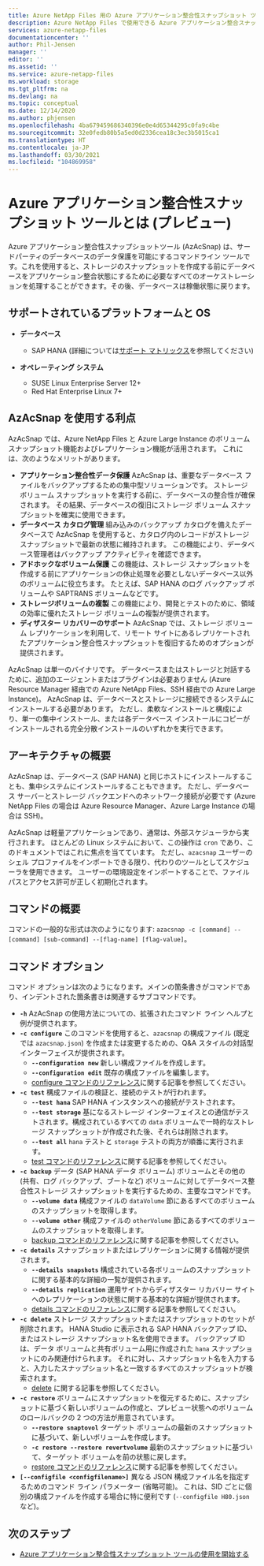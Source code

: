 ```yaml
---
title: Azure NetApp Files 用の Azure アプリケーション整合性スナップショット ツールとは | Microsoft Docs
description: Azure NetApp Files で使用できる Azure アプリケーション整合スナップショット ツールの概要について説明します。
services: azure-netapp-files
documentationcenter: ''
author: Phil-Jensen
manager: ''
editor: ''
ms.assetid: ''
ms.service: azure-netapp-files
ms.workload: storage
ms.tgt_pltfrm: na
ms.devlang: na
ms.topic: conceptual
ms.date: 12/14/2020
ms.author: phjensen
ms.openlocfilehash: 4ba679459686340396e0e4d65344295c0fa9c4be
ms.sourcegitcommit: 32e0fedb80b5a5ed0d2336cea18c3ec3b5015ca1
ms.translationtype: HT
ms.contentlocale: ja-JP
ms.lasthandoff: 03/30/2021
ms.locfileid: "104869958"
---
```

# <a name="what-is-azure-application-consistent-snapshot-tool-preview"></a>Azure アプリケーション整合性スナップショット ツールとは (プレビュー)

Azure アプリケーション整合性スナップショットツール (AzAcSnap) は、サードパーティのデータベースのデータ保護を可能にするコマンドライン ツールです。これを使用すると、ストレージのスナップショットを作成する前にデータベースをアプリケーション整合状態にするために必要なすべてのオーケストレーションを処理することができます。その後、データベースは稼働状態に戻ります。

## <a name="supported-platforms-and-os"></a>サポートされているプラットフォームと OS

- **データベース**
  - SAP HANA (詳細については[サポート マトリックス](azacsnap-get-started.md#snapshot-support-matrix-from-sap)を参照してください)

- **オペレーティング システム**
  - SUSE Linux Enterprise Server 12+
  - Red Hat Enterprise Linux 7+

## <a name="benefits-of-using-azacsnap"></a>AzAcSnap を使用する利点

AzAcSnap では、Azure NetApp Files と Azure Large Instance のボリューム スナップショット機能およびレプリケーション機能が活用されます。  これには、次のようなメリットがあります。

- **アプリケーション整合性データ保護** AzAcSnap は、重要なデータベース ファイルをバックアップするための集中型ソリューションです。 ストレージ ボリューム スナップショットを実行する前に、データベースの整合性が確保されます。 その結果、データベースの復旧にストレージ ボリューム スナップショットを確実に使用できます。
- **データベース カタログ管理** 組み込みのバックアップ カタログを備えたデータベースで AzAcSnap を使用すると、カタログ内のレコードがストレージ スナップショットで最新の状態に維持されます。  この機能により、データベース管理者はバックアップ アクティビティを確認できます。
- **アドホックなボリューム保護** この機能は、ストレージ スナップショットを作成する前にアプリケーションの休止処理を必要としないデータベース以外のボリュームに役立ちます。  たとえば、SAP HANA のログ バックアップ ボリュームや SAPTRANS ボリュームなどです。
- **ストレージボリュームの複製** この機能により、開発とテストのために、領域の効率に優れたストレージ ボリュームの複製が提供されます。
- **ディザスター リカバリーのサポート** AzAcSnap では、ストレージ ボリューム レプリケーションを利用して、リモート サイトにあるレプリケートされたアプリケーション整合性スナップショットを復旧するためのオプションが提供されます。

AzAcSnap は単一のバイナリです。  データベースまたはストレージと対話するために、追加のエージェントまたはプラグインは必要ありません (Azure Resource Manager 経由での Azure NetApp Files、SSH 経由での Azure Large Instance)。  AzAcSnap は、データベースとストレージに接続できるシステムにインストールする必要があります。  ただし、柔軟なインストールと構成により、単一の集中インストール、または各データベース インストールにコピーがインストールされる完全分散インストールのいずれかを実行できます。

## <a name="architecture-overview"></a>アーキテクチャの概要

AzAcSnap は、データベース (SAP HANA) と同じホストにインストールすることも、集中システムにインストールすることもできます。  ただし、データベース サーバーとストレージ バックエンドへのネットワーク接続が必要です (Azure NetApp Files の場合は Azure Resource Manager、Azure Large Instance の場合は SSH)。

AzAcSnap は軽量アプリケーションであり、通常は、外部スケジューラから実行されます。  ほとんどの Linux システムにおいて、この操作は `cron` であり、このドキュメントではこれに焦点を当てています。  ただし、`azacsnap` ユーザーのシェル プロファイルをインポートできる限り、代わりのツールとしてスケジューラを使用できます。  ユーザーの環境設定をインポートすることで、ファイル パスとアクセス許可が正しく初期化されます。

## <a name="command-synopsis"></a>コマンドの概要

コマンドの一般的な形式は次のようになります: `azacsnap -c [command] --[command] [sub-command] --[flag-name] [flag-value]`。

## <a name="command-options"></a>コマンド オプション

コマンド オプションは次のようになります。メインの箇条書きがコマンドであり、インデントされた箇条書きは関連するサブコマンドです。

- **`-h`** AzAcSnap の使用方法についての、拡張されたコマンド ライン ヘルプと例が提供されます。
- **`-c configure`** このコマンドを使用すると、`azacsnap` の構成ファイル (既定では `azacsnap.json`) を作成または変更するための、Q&A スタイルの対話型インターフェイスが提供されます。
  - **`--configuration new`** 新しい構成ファイルを作成します。
  - **`--configuration edit`** 既存の構成ファイルを編集します。
  - [configure コマンドのリファレンス](azacsnap-cmd-ref-configure.md)に関する記事を参照してください。
- **`-c test`** 構成ファイルの検証と、接続のテストが行われます。
  - **`--test hana`** SAP HANA インスタンスへの接続がテストされます。
  - **`--test storage`** 基になるストレージ インターフェイスとの通信がテストされます。構成されているすべての `data` ボリュームで一時的なストレージ スナップショットが作成された後、それらは削除されます。
  - **`--test all`** `hana` テストと `storage` テストの両方が順番に実行されます。
  - [test コマンドのリファレンス](azacsnap-cmd-ref-test.md)に関する記事を参照してください。
- **`-c backup`** データ (SAP HANA データ ボリューム) ボリュームとその他の (共有、ログ バックアップ、ブートなど) ボリュームに対してデータベース整合性ストレージ スナップショットを実行するための、主要なコマンドです。
  - **`--volume data`** 構成ファイルの `dataVolume` 節にあるすべてのボリュームのスナップショットを取得します。
  - **`--volume other`** 構成ファイルの `otherVolume` 節にあるすべてのボリュームのスナップショットを取得します。
  - [backup コマンドのリファレンス](azacsnap-cmd-ref-backup.md)に関する記事を参照してください。
- **`-c details`** スナップショットまたはレプリケーションに関する情報が提供されます。
  - **`--details snapshots`** 構成されている各ボリュームのスナップショットに関する基本的な詳細の一覧が提供されます。
  - **`--details replication`** 運用サイトからディザスター リカバリー サイトへのレプリケーションの状態に関する基本的な詳細が提供されます。
  - [details コマンドのリファレンス](azacsnap-cmd-ref-details.md)に関する記事を参照してください。
- **`-c delete`** ストレージ スナップショットまたはスナップショットのセットが削除されます。 HANA Studio に表示される SAP HANA バックアップ ID、またはストレージ スナップショット名を使用できます。 バックアップ ID は、データ ボリュームと共有ボリューム用に作成された `hana` スナップショットにのみ関連付けられます。 それに対し、スナップショット名を入力すると、入力したスナップショット名と一致するすべてのスナップショットが検索されます。
  - [delete](azacsnap-cmd-ref-delete.md) に関する記事を参照してください。
- **`-c restore`** ボリュームにスナップショットを復元するために、スナップショットに基づく新しいボリュームの作成と、プレビュー状態へのボリュームのロールバックの 2 つの方法が用意されています。
  - **`--restore snaptovol`** ターゲット ボリュームの最新のスナップショットに基づいて、新しいボリュームを作成します。
  - **`-c restore --restore revertvolume`** 最新のスナップショットに基づいて、ターゲット ボリュームを前の状態に戻します。
  - [restore コマンドのリファレンス](azacsnap-cmd-ref-restore.md)に関する記事を参照してください。
- **`[--configfile <configfilename>]`** 異なる JSON 構成ファイル名を指定するためのコマンド ライン パラメーター (省略可能)。  これは、SID ごとに個別の構成ファイルを作成する場合に特に便利です (`--configfile H80.json` など)。

## <a name="next-steps"></a>次のステップ

- [Azure アプリケーション整合性スナップショット ツールの使用を開始する](azacsnap-get-started.md)
